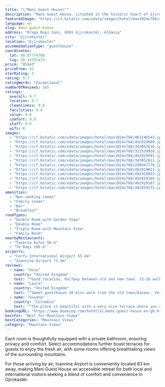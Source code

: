 ```yaml
---
title: "\"Mani Guest House\""
description: "Mani Guest House, situated in the historic heart of Gjirokastër, presents a serene garden and welcoming bar, making it a standout choice for travelers."
featuredImage: "https://cf.bstatic.com/xdata/images/hotel/max1024x768/463146543.jpg?k=c50ee6b4414072f769bd0512cbeca45cf2da1f8ccba84d1a4506ded850d0e367&o=&hp=1"
language: en
slug: mani-guest-house
address: "Rruga Ropi Jani, 6001 Gjirokastër, Albania"
city: "Gjirokastër"
location: "Gjirokastër"
accommodationType: "guesthouse"
coordinates:
  lat: 40.07774708
  lng: 20.13791473
price: "US$43"
priceFrom: 43
starRating: 3
rating: 9.7
ratingWords: "Exceptional"
numberOfReviews: 165
ratings:
  overall: 9.7
  location: 9.7
  cleanliness: 9.8
  facilities: 9.4
  value: 9.8
  comfort: 9.6
  staff: 9.9
  wifi: 0
images:
  - "https://cf.bstatic.com/xdata/images/hotel/max1024x768/463146543.jpg?k=c50ee6b4414072f769bd0512cbeca45cf2da1f8ccba84d1a4506ded850d0e367&o=&hp=1"
  - "https://cf.bstatic.com/xdata/images/hotel/max1024x768/492919689.jpg?k=328c87bdd223e09da6e70b78ddb8c1ecfcaf44c0859239eb0830d706dcd3ae85&o=&hp=1"
  - "https://cf.bstatic.com/xdata/images/hotel/max1024x768/343052616.jpg?k=4b53bff9fd210854828439e4ac563507a9b0f878eefac8bb4229a809b169e8c7&o=&hp=1"
  - "https://cf.bstatic.com/xdata/images/hotel/max1024x768/321529916.jpg?k=2abeceddf568e5cf098dbe725408111eb970a1c4b52f90e7abd51cd0509b7c10&o=&hp=1"
  - "https://cf.bstatic.com/xdata/images/hotel/max1024x768/492919591.jpg?k=6ea8684901f7fb5a76b3a9568c356d274f9b92e94b5defe7d8d3782e304aeb5e&o=&hp=1"
  - "https://cf.bstatic.com/xdata/images/hotel/max1024x768/343052611.jpg?k=ebd632db2f7484c80a1b98aa93d7da301e3af365c4849628fc6ccec0eb3fa4fc&o=&hp=1"
  - "https://cf.bstatic.com/xdata/images/hotel/max1024x768/299447178.jpg?k=09f97d2229080e3cf64526714076b3a4caa4fc40f2bf22cbfa361a4760b7af68&o=&hp=1"
  - "https://cf.bstatic.com/xdata/images/hotel/max1024x768/492919021.jpg?k=d586972524d29337d957ec76a52d1d863734d90ee26ad0146546962474a9768f&o=&hp=1"
  - "https://cf.bstatic.com/xdata/images/hotel/max1024x768/492919052.jpg?k=aa0b4701ceada46a6f9bbd1164bd4251d9f5ad6a2c485581ed78603c027bcd7d&o=&hp=1"
  - "https://cf.bstatic.com/xdata/images/hotel/max1024x768/492919104.jpg?k=7b658d62ae47e7afd6982260b2bab52394ad42a587b860cbd18287be5b0568a9&o=&hp=1"
  - "https://cf.bstatic.com/xdata/images/hotel/max1024x768/492919187.jpg?k=656d7b86395279754598be98301888d377b30bb6f01bdfb7d17d51b0975656b6&o=&hp=1"
  - "https://cf.bstatic.com/xdata/images/hotel/max1024x768/492919371.jpg?k=0b5d91da458fa750637537bcf46a9a24b77abb5b5b84b8c3934349f1d32d4920&o=&hp=1"
amenities:
  - "Non-smoking rooms"
  - "Family rooms"
  - "Bar"
  - "Breakfast"
roomTypes:
  - "Double Room with Garden View"
  - "Double Room"
  - "Triple Room with Mountain View"
  - "Family Room"
nearbyRestaurants:
  - "Taverna Kufoi 50 m"
  - "Te Raqi 100 m"
airports:
  - "Corfu International Airport 55 km"
  - "Ioannina Airport 71 km"
reviews:
  - name: "Hsiu"
    country: "United Kingdom"
    text: "“Good location, halfway between old and new town. 15-20 walk from the bus station. Owners are friendly and accommodating, they speak limited English but there was no problem with communication. They serve different traditional breakfast every...”"
  - name: "Laura"
    country: "United Kingdom"
    text: "“Sweet guesthouse 10 mins walk from the old town/bazaar. Very comfy bed and the family were so accommodating!! They made us an early breakfast as we were driving back to the ferry wish was so generous.”"
  - name: "Susana"
    country: "Colombia"
    text: "“The place is beautiful with a very nice terrace where you can see the city, the rooms are very cozy with everything you need!! The breakfast was a delicious traditional plate. And the attention is very nice, very gentle hosts, definitely recommend...”"
bookingURL: "https://www.booking.com/hotel/al/mani-guest-house.en-gb.html?aid=8035640"
bestFor: "Best for Mountain Views"
bestCategories: "Mountain Views"
category: "Mountain Views"
---
```


Each room is thoughtfully equipped with a private bathroom, ensuring privacy and comfort. Select accommodations further boast terraces for guests to enjoy the fresh air, with some rooms offering breathtaking views of the surrounding mountains.

For those arriving by air, Ioannina Airport is conveniently located 83 km away, making Mani Guest House an accessible retreat for both local and international visitors seeking a blend of comfort and convenience in Gjirokastër.